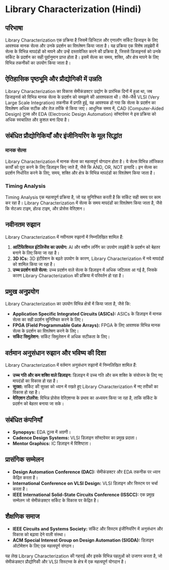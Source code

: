 # Library Characterization (Hindi)

## परिभाषा

Library Characterization एक प्रक्रिया है जिसमें डिजिटल और एनालॉग सर्किट डिजाइन के लिए आवश्यक मानक सेल्स और उनके प्रदर्शन का विश्लेषण किया जाता है। यह प्रक्रिया एक विशेष लाइब्रेरी में सेल्स के विभिन्न मापदंडों को मापने और उन्हें दस्तावेजित करने की प्रक्रिया है, जिससे डिजाइनर्स को उनके सर्किट के प्रदर्शन का सही पूर्वानुमान प्राप्त होता है। इसमें सेल्स का समय, शक्ति, और क्षेत्र मापने के लिए विभिन्न तकनीकों का उपयोग किया जाता है।

## ऐतिहासिक पृष्ठभूमि और प्रौद्योगिकी में उन्नति

Library Characterization का विकास सेमीकंडक्टर उद्योग के प्रारंभिक दिनों में हुआ था, जब डिजाइनर्स को विभिन्न मानक सेल्स के प्रदर्शन को समझने की आवश्यकता थी। जैसे-जैसे VLSI (Very Large Scale Integration) तकनीक में प्रगति हुई, यह आवश्यक हो गया कि सेल्स के प्रदर्शन का विश्लेषण अधिक सटीक और तेज़ तरीके से किया जाए। आधुनिक समय में, CAD (Computer-Aided Design) टूल्स और EDA (Electronic Design Automation) सॉफ्टवेयर ने इस प्रक्रिया को अधिक स्वचालित और कुशल बना दिया है।

## संबंधित प्रौद्योगिकियाँ और इंजीनियरिंग के मूल सिद्धांत

### मानक सेल्स

Library Characterization में मानक सेल्स का महत्वपूर्ण योगदान होता है। ये सेल्स विभिन्न लॉजिकल कार्यों को पूरा करने के लिए डिज़ाइन किए जाते हैं, जैसे कि AND, OR, NOT इत्यादि। इन सेल्स का प्रदर्शन निर्धारित करने के लिए, समय, शक्ति और क्षेत्र के विभिन्न मापदंडों का विश्लेषण किया जाता है।

### Timing Analysis

Timing Analysis एक महत्वपूर्ण प्रक्रिया है, जो यह सुनिश्चित करती है कि सर्किट सही समय पर काम कर रहा है। Library Characterization में सेल्स के समय मापदंडों का विश्लेषण किया जाता है, जैसे कि सेटअप टाइम, होल्ड टाइम, और प्रोसेस वेरिएशन।

## नवीनतम रुझान

Library Characterization में नवीनतम रुझानों में निम्नलिखित शामिल हैं:

1. **आर्टिफिशियल इंटेलिजेंस का उपयोग:** AI और मशीन लर्निंग का उपयोग लाइब्रेरी के प्रदर्शन को बेहतर बनाने के लिए किया जा रहा है।
2. **3D ICs:** 3D इंटीग्रेशन के बढ़ते उपयोग के कारण, Library Characterization में नये मापदंडों को शामिल किया जा रहा है।
3. **उच्च प्रदर्शन वाले सेल्स:** उच्च प्रदर्शन वाले सेल्स के डिज़ाइन में अधिक जटिलता आ गई है, जिसके कारण Library Characterization की प्रक्रिया में परिवर्तन हो रहा है।

## प्रमुख अनुप्रयोग

Library Characterization का उपयोग विभिन्न क्षेत्रों में किया जाता है, जैसे कि:

- **Application Specific Integrated Circuits (ASICs):** ASICs के डिज़ाइन में मानक सेल्स का सही प्रदर्शन सुनिश्चित करने के लिए।
- **FPGA (Field Programmable Gate Arrays):** FPGA के लिए आवश्यक विभिन्न मानक सेल्स के प्रदर्शन का विश्लेषण करने के लिए।
- **सर्किट सिमुलेशन:** सर्किट सिमुलेशन में अधिक सटीकता के लिए।

## वर्तमान अनुसंधान रुझान और भविष्य की दिशा

Library Characterization में वर्तमान अनुसंधान रुझानों में निम्नलिखित शामिल हैं:

- **उच्च गति और कम शक्ति वाले डिज़ाइन:** डिज़ाइन में उच्च गति और कम शक्ति के संयोजन के लिए नए मापदंडों का विकास हो रहा है।
- **सुरक्षा:** सर्किट की सुरक्षा को ध्यान में रखते हुए Library Characterization में नए तरीकों का विकास हो रहा है।
- **वेरिएशन टोलरेंस:** विभिन्न प्रोसेस वेरिएशन्स के प्रभाव का अध्ययन किया जा रहा है, ताकि सर्किट के प्रदर्शन को बेहतर बनाया जा सके।

## संबंधित कंपनियाँ

- **Synopsys:** EDA टूल्स में अग्रणी।
- **Cadence Design Systems:** VLSI डिज़ाइन सॉफ्टवेयर का प्रमुख प्रदाता।
- **Mentor Graphics:** IC डिज़ाइन में विशिष्टता।

## प्रासंगिक सम्मेलन

- **Design Automation Conference (DAC):** सेमीकंडक्टर और EDA तकनीक पर ध्यान केंद्रित करता है।
- **International Conference on VLSI Design:** VLSI डिज़ाइन और सिस्टम पर चर्चा करता है।
- **IEEE International Solid-State Circuits Conference (ISSCC):** एक प्रमुख सम्मेलन जो सेमीकंडक्टर सर्किट के विकास पर केंद्रित है।

## शैक्षणिक समाज

- **IEEE Circuits and Systems Society:** सर्किट और सिस्टम इंजीनियरिंग में अनुसंधान और विकास को बढ़ावा देने वाली संस्था।
- **ACM Special Interest Group on Design Automation (SIGDA):** डिज़ाइन ऑटोमेशन के लिए एक महत्वपूर्ण संगठन।

यह लेख Library Characterization की गहराई और इसके विभिन्न पहलुओं को उजागर करता है, जो सेमीकंडक्टर प्रौद्योगिकी और VLSI सिस्टम्स के क्षेत्र में एक महत्वपूर्ण योगदान है।